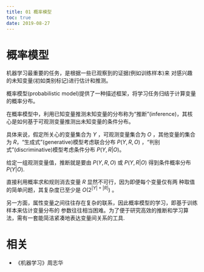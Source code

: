 ```yaml
---
title: 01 概率模型
toc: true
date: 2019-08-27
---
```

# 概率模型


机器学习最重要的任务，是根据一些已观察到的证据(例如训练样本)来 对感兴趣的未知变量(初如类别标记)进行估计和推测。

概率模型(probabilistic model)提供了一种描述框架，将学习任务归结于计算变量的概率分布。

在概率模型中，利用已知变量推测未知变量的分布称为“推断”(inference)，其核心是如何基于可观测变量推测出未知变量的条件分布。

具体来说，假定所关心的变量集合为 $Y$ ，可观测变量集合为 $O$ ，其他变量的集合为 $R$，“生成式”(generative)模型考虑联合分布 $P(Y,R,O)$ ，“判别式”(discriminative)模型考虑条件分布 $P(Y,R|O)$。

给定一组观测变量值，推断就是要由 $P(Y,R,O)$ 或 $P(Y,R|O)$ 得到条件概率分布 $P(Y|O)$.

直接利用概率求和规则消去变量 $R$ 显然不可行，因为即便每个变量仅有两 种取值的简单问题，其复杂度已至少是 $O(2^{|Y|+|R|})$ 。

另一方面，属性变量之间往往存在复杂的联系，因此概率模型的学习，即基于训练样本来估计变量分布的 参数往往相当困难。为了便于研究高效的推断和学习算法，需有一套能简洁紧凑地表达变量间关系的工具.






# 相关

- 《机器学习》周志华
